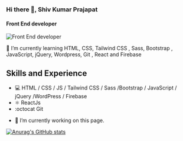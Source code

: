 ### Hi there 👋, Shiv Kumar Prajapat
#### Front End developer
![Front End developer](https://www.trickyenough.com/wp-content/uploads/2020/08/development-scaled.jpg)

🌱 I’m currently learning HTML, CSS, Tailwind CSS , Sass, Bootstrap , JavaScript, jQuery, Wordpress, Git , React and Firebase

## Skills and Experience
* 💻 HTML / CSS / JS / Tailwind CSS / Sass /Bootstrap / JavaScript / jQuery /WordPress / Firebase
* ⚛️ ReactJs
* :octocat Git

- 🔭 I’m currently working on this page. 

[![Anurag's GitHub stats](https://github-readme-stats.vercel.app/api?username=shivkumarprajapat)](https://github.com/shivkumarprajapat/github-readme-stats)
